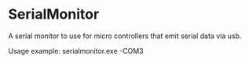 # SerialMonitor

A serial monitor to use for micro controllers that emit serial data via usb.

Usage example: serialmonitor.exe -COM3